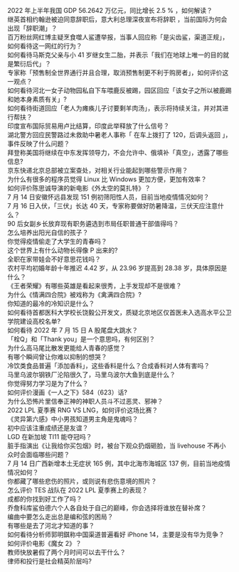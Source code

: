 2022 年上半年我国 GDP 56.2642 万亿元，同比增长 2.5 % ，如何解读？  
继英首相约翰逊被迫同意辞职后，意大利总理深夜宣布将辞职 ，当前国际为何会出现「辞职潮」？  
百万粉丝网红博主疑烹食噬人鲨遭举报，当事人回应称「是尖齿鲨，渠道正规」，如何看待这一网红的行为？  
如何看待马斯克父亲与小 41 岁继女生二胎，并表示「我们在地球上唯一的目的就是繁衍后代」？  
专家称「预售制全世界通行并且合理，取消预售制更不利于购房者」，如何评价这一观点？  
如何看待河北一女子动物园私自下车喂鹿反被踢，园区回应「该女子之所以被鹿踢和她本身素质有关」?  
如何看待街道回应「老人为瘫痪儿子讨要剩羊肉汤」，表示将持续关注，并对其进行帮扶？  
印度宣布国际贸易用卢比结算，印度此举释放了什么信号？  
湖北警方回应民警路过未救助中暑老人事称「 在车上拨打了 120，后调头返回 」，事件反映了什么问题？  
拜登称美国将继续在中东发挥领导力，不会允许中、俄填补「真空」，透露了哪些信息?  
京东快递北京总部被立案查处，对相关行业能起到哪些警示作用？  
为什么有很多的程序员觉得 Linux 比 Windows 更加方便，更加有效率？  
如何评价陈思诚导演的新电影《外太空的莫扎特》？  
7 月 14 日安徽怀远县发现 151 例初筛阳性人员，目前当地疫情情况如何？  
7 月 16 日入伏，「三伏」长达 40 天，专家称要做好防暑降温，三伏天应注意什么？  
90 后女副乡长放弃现有职务遴选到市局任职普通干部值得吗？  
怎么培养出阳光自信的孩子？  
你觉得疫情偷走了大学生的青春吗？  
这个世界上有什么动物长得像 P 出来的?  
全职在家带娃会不好意思花钱吗？  
农村平均初婚年龄十年推迟 4.42 岁，从 23.96 岁提高到 28.38 岁，具体原因是什么？  
《王者荣耀》有哪些英雄是看起来很秀，上手发现却不是很难？  
为什么《情满四合院》被戏称为《禽满四合院》?  
你知道的最冷的冷知识是什么？  
如何看待首都医科大学校长饶毅公开发文，质疑北京地区仅首医未入选高水平公卫学院建设高校名单?  
如何看待 2022 年 7 月 15 日 A 股尾盘大跳水？  
「栓Q」和「Thank you」是一个意思吗，有何区别？  
为什么高马尾比散发更能给人青春的感觉？  
有哪个瞬间曾让你难以抑制的想哭？  
冷饮类食品普遍「添加香料」，这些香料是什么？合成香料对人体有害吗？  
马里乌波尔钢铁厂沦陷很久了，马里乌波尔大鱼到底是什么？  
你觉得努力学习是为了什么？  
如何评价漫画《一人之下》584（623）话?  
为什么恐怖片里信奉正神的神职人员斗不过恶灵、邪神？  
2022 LPL 夏季赛 RNG VS LNG，如何评价这场比赛？  
《灵异第六感》中小男孩知道男主角是鬼魂吗？  
初中应该注重成绩还是友谊？  
LGD 在新加坡 TI11 能夺冠吗？  
脏手指演出《让我给你买包烟》时，被台下观众扔烟砸脸，当 livehouse 不再小众时会面临哪些问题？  
7 月 14 日广西新增本土无症状 165 例，其中北海市海城区 137 例，目前当地疫情情况如何？  
你都藏了哪些悲伤的照片，或则说有悲伤意境的照片？  
怎么评价 TES 战队在 2022 LPL 夏季赛上的表现？  
成都的你找到好工作了吗？  
乔詹科库鲨伯德六个人各自处于自己的巅峰，你会选择将谁放在替补席？  
编曲中要怎么走出总是编和弦的困局？  
有哪些是去了河北才知道的事？  
如何看待分析师郭明錤称中国渠道普遍看好 iPhone 14，主要是没有华为竞争？  
如何评价电影《魔女 2》？  
教师快放暑假了两个月时间可以去干什么？  
律师和投行是社会精英阶层吗?  
